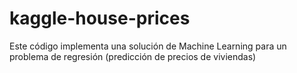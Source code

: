 # kaggle-house-prices
Este código implementa una solución de Machine Learning para un problema de regresión (predicción de precios de viviendas)
